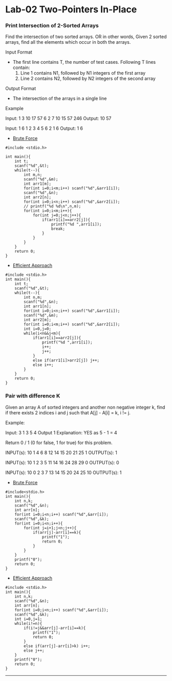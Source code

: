 # Lab-02 Two-Pointers In-Place

### Print Intersection of 2-Sorted Arrays

Find the intersection of two sorted arrays.
OR in other words,
Given 2 sorted arrays, find all the elements which occur in both the arrays. 

Input Format
- The first line contains T, the number of test cases. Following T lines contain:
	1. Line 1 contains N1, followed by N1 integers of the first array
	2. Line 2 contains N2, followed by N2 integers of the second array

Output Format
- The intersection of the arrays in a single line

Example

Input:
1
3 10 17 57
6 2 7 10 15 57 246
Output:
10 57

Input:
1
6 1 2 3 4 5 6
2 1 6
Output:
1 6
- [Brute Force]()
```
#include <stdio.h>

int main(){
    int t;
    scanf("%d",&t);
    while(t--){
        int m,n;
        scanf("%d",&m);
        int arr1[m];
        for(int i=0;i<m;i++) scanf("%d",&arr1[i]);
        scanf("%d",&n);
        int arr2[n];
        for(int i=0;i<n;i++) scanf("%d",&arr2[i]);
        // printf("%d %d\n",n,m);
        for(int i=0;i<m;i++){
            for(int j=0;j<n;j++){
                if(arr1[i]==arr2[j]){
                    printf("%d ",arr1[i]);
                    break;
                }
            }
        }
    }
    return 0;
}
```
- [Efficient Approach]()
```
#include <stdio.h>
int main(){
    int t;
    scanf("%d",&t);
    while(t--){
        int n,m;
        scanf("%d",&n);
        int arr1[n];
        for(int i=0;i<n;i++) scanf("%d",&arr1[i]);
        scanf("%d",&m);
        int arr2[m];
        for(int i=0;i<m;i++) scanf("%d",&arr2[i]);
        int i=0,j=0;
        while(i<n&&j<m){
            if(arr1[i]==arr2[j]){
                printf("%d ",arr1[i]);
                i++;
                j++;
            }
            else if(arr1[i]>arr2[j]) j++;
            else i++;
        }
    }
    return 0;
}
```

### Pair with difference K

Given an array A of sorted integers and another non negative integer k, find if there exists 2 indices i and j such that A[j] - A[i] = k, i != j.

Example:

Input:
3
1 3 5
4
Output
1
Explanation:
YES as 5 - 1 = 4

Return 0 / 1 (0 for false, 1 for true) for this problem.


INPUT(s):
10
1 4 6 8 12 14 15 20 21 25
1
OUTPUT(s):
1

INPUT(s):
10
1 2 3 5 11 14 16 24 28 29
0
OUTPUT(s):
0

INPUT(s):
10
0 2 3 7 13 14 15 20 24 25
10
OUTPUT(s):
1

- [Brute Force]()
```
#include<stdio.h>
int main(){
    int n,k;
    scanf("%d",&n);
    int arr[n];
    for(int i=0;i<n;i++) scanf("%d",&arr[i]);
    scanf("%d",&k);
    for(int i=0;i<n;i++){
        for(int j=i+1;j<n;j++){
            if(arr[j]-arr[i]==k){
                printf("1");
                return 0;
            }
        }
    }
    printf("0");
    return 0;
}
```
- [Efficient Approach]()
```
#include <stdio.h>
int main(){
    int n,k;
    scanf("%d",&n);
    int arr[n];
    for(int i=0;i<n;i++) scanf("%d",&arr[i]);
    scanf("%d",&k);
    int i=0,j=1;
    while(i!=n){
        if(i!=j&&arr[j]-arr[i]==k){
            printf("1");
            return 0;
        }
        else if(arr[j]-arr[i]>k) i++;
        else j++;
    }
    printf("0");
    return 0;
}
```
---
